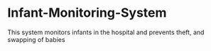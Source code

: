 # Infant-Monitoring-System
This system monitors infants in the hospital and prevents theft, and swapping of babies
